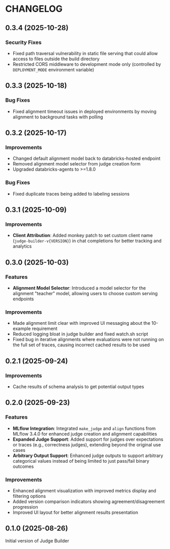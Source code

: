 # CHANGELOG

## 0.3.4 (2025-10-28)

### Security Fixes

- Fixed path traversal vulnerability in static file serving that could allow access to files outside the build directory
- Restricted CORS middleware to development mode only (controlled by `DEPLOYMENT_MODE` environment variable)

## 0.3.3 (2025-10-18)

### Bug Fixes

- Fixed alignment timeout issues in deployed environments by moving alignment to background tasks with polling

## 0.3.2 (2025-10-17)

### Improvements

- Changed default alignment model back to databricks-hosted endpoint
- Removed alignment model selector from judge creation form
- Upgraded databricks-agents to >=1.8.0

### Bug Fixes

- Fixed duplicate traces being added to labeling sessions

## 0.3.1 (2025-10-09)

### Improvements

- **Client Attribution**: Added monkey patch to set custom client name (`judge-builder-v{VERSION}`) in chat completions for better tracking and analytics

## 0.3.0 (2025-10-03)

### Features

- **Alignment Model Selector**: Introduced a model selector for the alignment "teacher" model, allowing users to choose custom serving endpoints

### Improvements

- Made alignment limit clear with improved UI messaging about the 10-example requirement
- Reduced logging bloat in judge builder and fixed watch.sh script
- Fixed bug in iterative alignments where evaluations were not running on the full set of traces, causing incorrect cached results to be used

## 0.2.1 (2025-09-24)

### Improvements

- Cache results of schema analysis to get potential output types

## 0.2.0 (2025-09-23)

### Features

- **MLflow Integration**: Integrated `make_judge` and `align` functions from MLflow 3.4.0 for enhanced judge creation and alignment capabilities
- **Expanded Judge Support**: Added support for judges over expectations or traces (e.g., correctness judges), extending beyond the original use cases
- **Arbitrary Output Support**: Enhanced judge outputs to support arbitrary categorical values instead of being limited to just pass/fail binary outcomes

### Improvements

- Enhanced alignment visualization with improved metrics display and filtering options
- Added version comparison indicators showing agreement/disagreement progression
- Improved UI layout for better alignment results presentation

## 0.1.0 (2025-08-26)

Initial version of Judge Builder
